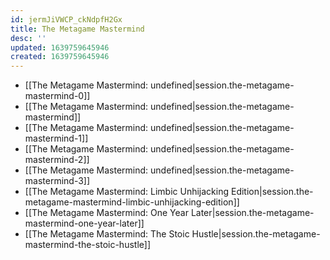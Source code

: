 ```yaml
---
id: jermJiVWCP_ckNdpfH2Gx
title: The Metagame Mastermind
desc: ''
updated: 1639759645946
created: 1639759645946
---
```


- [[The Metagame Mastermind: undefined|session.the-metagame-mastermind-0]]
- [[The Metagame Mastermind: undefined|session.the-metagame-mastermind]]
- [[The Metagame Mastermind: undefined|session.the-metagame-mastermind-1]]
- [[The Metagame Mastermind: undefined|session.the-metagame-mastermind-2]]
- [[The Metagame Mastermind: undefined|session.the-metagame-mastermind-3]]
- [[The Metagame Mastermind:  Limbic Unhijacking Edition|session.the-metagame-mastermind-limbic-unhijacking-edition]]
- [[The Metagame Mastermind:  One Year Later|session.the-metagame-mastermind-one-year-later]]
- [[The Metagame Mastermind:  The Stoic Hustle|session.the-metagame-mastermind-the-stoic-hustle]]

